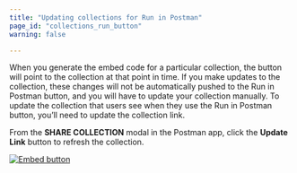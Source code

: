 ```yaml
---
title: "Updating collections for Run in Postman"
page_id: "collections_run_button"
warning: false

---
```


When you generate the embed code for a particular collection, the button will point to the collection at that point in time. If you make updates to the collection, these changes will not be automatically pushed to the Run in Postman button, and you will have to update your collection manually. To update the collection that users see when they use the Run in Postman button, you’ll need to update the collection link.

From the **SHARE COLLECTION** modal in the Postman app, click the **Update Link** button to refresh the collection.

[![Embed button](https://s3.amazonaws.com/postman-static-getpostman-com/postman-docs/59020943.png)](https://s3.amazonaws.com/postman-static-getpostman-com/postman-docs/59020943.png)
